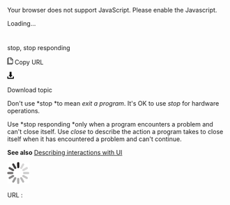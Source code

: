 Your browser does not support JavaScript. Please enable the Javascript.

Loading...

# 

stop, stop responding

![Copy URL](stop-stop-responding_files/Copy.png)
Copy URL

![Download](stop-stop-responding_files/Download.png)

Download topic

Don't use *stop *to mean *exit a program*. It's OK to use *stop* for hardware operations.

Use *stop responding *only when a program encounters a problem and can't close itself. Use *close* to describe the action a program takes to close itself when it has encountered a problem and can't continue. 

**See also** [Describing interactions with UI](https://worldready.cloudapp.net/Styleguide/Read?id=2700&topicid=26472)

![In progress](stop-stop-responding_files/activity-large.gif)

URL :
